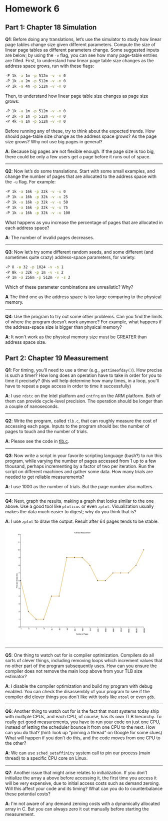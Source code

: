# Homework 6

## Part 1: Chapter 18 Simulation

**Q1**: Before doing any translations, let’s use the simulator to study how
linear page tables change size given different parameters. Compute
the size of linear page tables as different parameters change. Some
suggested inputs are below; by using the `-v` flag, you can see
how many page-table entries are filled. First, to understand how
linear page table size changes as the address space grows, run with
these flags:

```zsh
-P 1k -a 1m -p 512m -v -n 0
-P 1k -a 2m -p 512m -v -n 0
-P 1k -a 4m -p 512m -v -n 0
```

Then, to understand how linear page table size changes as page size
grows:

```zsh
-P 1k -a 1m -p 512m -v -n 0
-P 2k -a 1m -p 512m -v -n 0
-P 4k -a 1m -p 512m -v -n 0
```

Before running any of these, try to think about the expected trends.
How should page-table size change as the address space grows? As
the page size grows? Why not use big pages in general?

**A**: Because big pages are not flexible enough. If the page size is too big, there could be only a few users get a page before it runs out of space.

---

**Q2**: Now let’s do some translations. Start with some small examples,
and change the number of pages that are allocated to the address
space with the `-u` flag. For example:

```zsh
-P 1k -a 16k -p 32k -v -u 0
-P 1k -a 16k -p 32k -v -u 25
-P 1k -a 16k -p 32k -v -u 50
-P 1k -a 16k -p 32k -v -u 75
-P 1k -a 16k -p 32k -v -u 100
```

What happens as you increase the percentage of pages that are allocated in each address space?

**A**: The number of invalid pages decreases.

---

**Q3**: Now let’s try some different random seeds, and some different (and
sometimes quite crazy) address-space parameters, for variety:

```zsh
-P 8 -a 32 -p 1024 -v -s 1
-P 8k -a 32k -p 1m -v -s 2
-P 1m -a 256m -p 512m -v -s 3
```

Which of these parameter combinations are unrealistic? Why?

**A** The third one as the address space is too large comparing to the physical memory.

---

**Q4**: Use the program to try out some other problems. Can you find the
limits of where the program doesn’t work anymore? For example,
what happens if the address-space size is bigger than physical memory?

**A**: It won't work as the physical memory size must be GREATER than address space size.

## Part 2: Chapter 19 Measurement

**Q1**: For timing, you’ll need to use a timer (e.g., `gettimeofday()`).  How precise is such a timer? How long does an operation have to take in order for you to time it precisely? (this will help determine how many times, in a loop, you’ll have to repeat a page access in order to time it successfully)

**A**: I use `rdstc` on the Intel platform and `cntfrq` on the ARM platform. Both of them can provide cycle-level precision. The operation should be longer than a couple of nanoseconds.

---

**Q2**: Write the program, called `tlb.c`, that can roughly measure the cost of accessing each page. Inputs to the program should be: the number of pages to touch and the number of trials.

**A**: Please see the code in [tlb.c](./tlb.c).

---

**Q3**: Now write a script in your favorite scripting language (bash?) to run this program, while varying the number of pages accessed from 1 up to a few thousand, perhaps incrementing by a factor of two per iteration. Run the script on different machines and gather some data. How many trials are needed to get reliable measurements?

**A**: I use 1000 as the number of trials. But the page number also matters.

---

**Q4**: Next, graph the results, making a graph that looks similar to the one above. Use a good tool like `ploticus` or even `zplot`. Visualization usually makes the data much easier to digest; why do you think that is?

**A**: I use `zplot` to draw the output. Result after 64 pages tends to be stable. ![TLB Size Measurement](pics/measurement.jpg)

---

**Q5**: One thing to watch out for is compiler optimization. Compilers do all sorts of clever things, including removing loops which increment values that no other part of the program subsequently uses. How can you ensure the compiler does not remove the main loop above from your TLB size estimator?

**A**: I disable the compiler optimization and build my program with debug enabled. You can check the disassembly of your program to see if the compiler did clever things you don't like with tools like `otool` or even `gdb`.

---

**Q6**: Another thing to watch out for is the fact that most systems today ship with multiple CPUs, and each CPU, of course, has its own TLB hierarchy. To really get good measurements, you have to run your code on just one CPU, instead of letting the scheduler bounce it from one CPU to the next. How can you do that? (hint: look up “pinning a thread” on Google for some clues) What will happen if you don’t do this, and the code moves from one CPU to the other?

**A**: We can use `sched_setaffinity` system call to pin our process (main thread) to a specific CPU core on Linux.

---

**Q7**: Another issue that might arise relates to initialization. If you don’t initialize the array a above before accessing it, the first time you access it will be very expensive, due to initial access costs such as demand zeroing. Will this affect your code and its timing? What can you do to counterbalance these potential costs?

**A**: I'm not aware of any demand zeroing costs with a dynamically allocated array in C. But you can always zero it out manually before starting the measurement.
